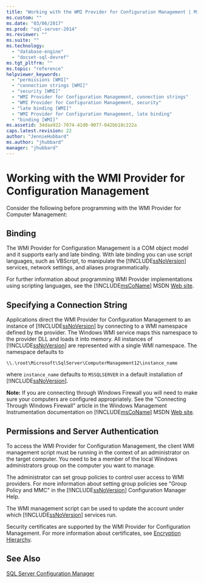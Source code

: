 ```yaml
---
title: "Working with the WMI Provider for Configuration Management | Microsoft Docs"
ms.custom: ""
ms.date: "03/06/2017"
ms.prod: "sql-server-2014"
ms.reviewer: ""
ms.suite: ""
ms.technology: 
  - "database-engine"
  - "docset-sql-devref"
ms.tgt_pltfrm: ""
ms.topic: "reference"
helpviewer_keywords: 
  - "permissions [WMI]"
  - "connection strings [WMI]"
  - "security [WMI]"
  - "WMI Provider for Configuration Management, connection strings"
  - "WMI Provider for Configuration Management, security"
  - "late binding [WMI]"
  - "WMI Provider for Configuration Management, late binding"
  - "binding [WMI]"
ms.assetid: 34daa922-7074-41d0-9077-042bb18c222a
caps.latest.revision: 22
author: "JennieHubbard"
ms.author: "jhubbard"
manager: "jhubbard"
---
```

# Working with the WMI Provider for Configuration Management
  Consider the following before programming with the WMI Provider for Computer Management:  
  
## Binding  
 The WMI Provider for Configuration Management is a COM object model and it supports early and late binding. With late binding you can use script languages, such as VBScript, to manipulate the [!INCLUDE[ssNoVersion](../../includes/ssnoversion-md.md)] services, network settings, and aliases programmatically.  
  
 For further information about programming WMI Provider implementations using scripting languages, see the [!INCLUDE[msCoName](../../includes/msconame-md.md)] MSDN [Web site](http://go.microsoft.com/fwlink/?linkid=15426).  
  
## Specifying a Connection String  
 Applications direct the WMI Provider for Configuration Management to an instance of [!INCLUDE[ssNoVersion](../../includes/ssnoversion-md.md)] by connecting to a WMI namespace defined by the provider. The Windows WMI service maps this namespace to the provider DLL and loads it into memory. All instances of [!INCLUDE[ssNoVersion](../../includes/ssnoversion-md.md)] are represented with a single WMI namespace. The namespace defaults to  
  
```  
\\.\root\Microsoft\SqlServer\ComputerManagement12\instance_name  
```  
  
 where `instance_name` defaults to `MSSQLSERVER` in a default installation of [!INCLUDE[ssNoVersion](../../includes/ssnoversion-md.md)].  
  
 **Note:** If you are connecting through Windows Firewall you will need to make sure your computers are configured appropriately. See the "Connecting Through Windows Firewall" article in the Windows Management Instrumentation documentation on [!INCLUDE[msCoName](../../includes/msconame-md.md)] MSDN [Web site](http://go.microsoft.com/fwlink/?linkid=15426).  
  
## Permissions and Server Authentication  
 To access the WMI Provider for Configuration Management, the client WMI management script must be running in the context of an administrator on the target computer. You need to be a member of the local Windows administrators group on the computer you want to manage.  
  
 The administrator can set group policies to control user access to WMI providers. For more information about setting group policies see "Group Policy and MMC" in the [!INCLUDE[ssNoVersion](../../includes/ssnoversion-md.md)] Configuration Manager Help.  
  
 The WMI management script can be used to update the account under which [!INCLUDE[ssNoVersion](../../includes/ssnoversion-md.md)] services run.  
  
 Security certificates are supported by the WMI Provider for Configuration Management. For more information about certificates, see [Encryption Hierarchy](../security/encryption/encryption-hierarchy.md).  
  
## See Also  
 [SQL Server Configuration Manager](../sql-server-configuration-manager.md)  
  
  